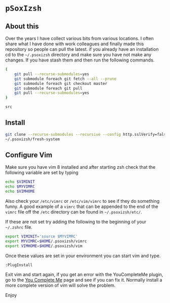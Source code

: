 # `pSoxIzsh`

## About this

Over the years I have collect various bits from various locations.  I often share what I have done with work colleagues and
finally made this repository so people can pull the latest.  if you already have an installation cd to the `~/.psoxizsh`
directory and make sure you have not make any changes.  If you have stash them and then run the following commands.

```bash
(
    git pull --recurse-submodules=yes
    git submodule foreach git fetch --all --prune
    git submodule foreach git checkout master
    git submodule foreach git pull
    git pull --recurse-submodules=yes
)

src

```

## Install

```bash
git clone --recurse-submodules --recursive --config http.sslVerify=false https://bitbucket.org/pSox/psoxizsh.git ~/.psoxizsh
~/.psoxizsh/fresh-system
```

## Configure Vim

Make sure you have vim 8 installed and after starting zsh check that the following variable are set by typing

```bash
echo $VIMINIT
echo $MYVIMRC
echo $VIMHOME
```

Also check your `/etc/vimrc` or `/etc/vim/vimrc` to see if they do something funny.  A good example of a
`vimrc` that can be appended to the end of the `vimrc` file off the `/etc` directory
can be found in `~/.psoxizsh/etc/`.

If these are not set try adding the following to the beginning of your `~/.zshrc` file.

```bash
export VIMINIT='source $MYVIMRC'
export MYVIMRC=$HOME/.psoxizsh/vimrc
export VIMHOME=$HOME/.psoxizsh/vim
```

Once these values are set in your environment you can start vim and type.

```viml
:PlugInstall
```

Exit vim and start again, if you get an error with the YouCompleteMe plugin, go to the
[You Complete Me](https://github.com/Valloric/YouCompleteMe#full-installation-guide)
page and see if you can fix it.  Normally install a more complete version of vim will
solve the problem.

Enjoy
